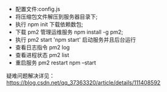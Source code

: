 - 配置文件:config.js
- 将压缩包文件解压到服务器目录下;
- 执行 npm init 下载依赖数包;
- 下载 pm2 管理运维服务 npm install -g pm2;
- 执行 pm2 start 'npm start' 启动服务并且后台运行
- 查看日志指令 pm2 log
- 查看进程状态 pm2 list
- 重启服务 pm2 restart npm –start

疑难问题解决详见：https://blog.csdn.net/qq_37363320/article/details/111408592
